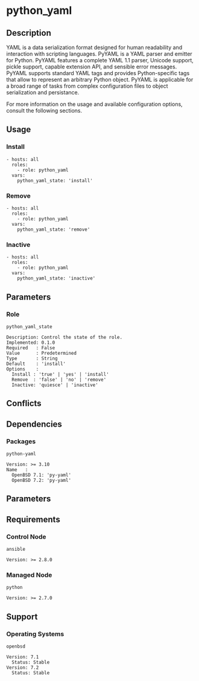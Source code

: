 # python_yaml

## Description

YAML is a data serialization format designed for human readability and
interaction with scripting languages. PyYAML is a YAML parser and emitter for
Python.
PyYAML features a complete YAML 1.1 parser, Unicode support, pickle support,
capable extension API, and sensible error messages. PyYAML supports standard YAML
tags and provides Python-specific tags that allow to represent an arbitrary
Python object.
PyYAML is applicable for a broad range of tasks from complex configuration files
to object serialization and persistance.

For more information on the usage and available configuration options,
consult the following sections.

## Usage

### Install

```
- hosts: all
  roles:
    - role: python_yaml
  vars:
    python_yaml_state: 'install'
```

### Remove

```
- hosts: all
  roles:
    - role: python_yaml
  vars:
    python_yaml_state: 'remove'
```

### Inactive

```
- hosts: all
  roles:
    - role: python_yaml
  vars:
    python_yaml_state: 'inactive'
```

## Parameters

### Role

`python_yaml_state`

    Description: Control the state of the role.
    Implemented: 0.1.0
    Required   : False
    Value      : Predetermined
    Type       : String
    Default    : 'install'
    Options    :
      Install : 'true' | 'yes' | 'install'
      Remove  : 'false' | 'no' | 'remove'
      Inactive: 'quiesce' | 'inactive'

## Conflicts

## Dependencies

### Packages

`python-yaml`

    Version: >= 3.10
    Name   :
      OpenBSD 7.1: 'py-yaml'
      OpenBSD 7.2: 'py-yaml'

## Parameters

## Requirements

### Control Node

`ansible`

    Version: >= 2.8.0

### Managed Node

`python`

    Version: >= 2.7.0

## Support

### Operating Systems

`openbsd`

    Version: 7.1
      Status: Stable
    Version: 7.2
      Status: Stable
